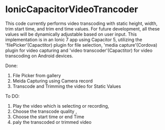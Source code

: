 # IonicCapacitorVideoTrancoder

This code currently performs video transcoding with static height, width, trim start time, and trim end time values. 
For future development, all these values will be dynamically adjustable based on user input. 
This implementation is in an Ionic 7 app using Capacitor 5, utilizing the 'filePicker'(Capactitor) plugin for file selection, 
'media capture'(Cordova) plugin for video capturing and 'video transcoder'(Capactitor) for video transcoding on Android devices.

Done:
1. File Picker from gallery
2. Meida Capturing using Camera record
3. Transcode and Trimming the video for Static Values

To DO:
1. Play the video which is selecting or recording,
2. Choose the transcode quality ,
3. Choose the start time or end Time
4. paly the transcoded or trimmed video

